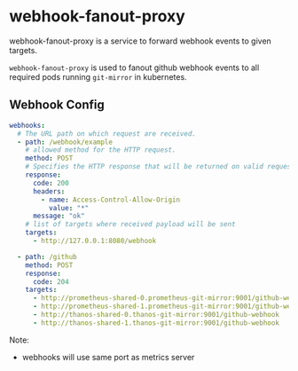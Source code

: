 # webhook-fanout-proxy

webhook-fanout-proxy is a service to forward webhook events to given targets.

`webhook-fanout-proxy` is used to fanout github webhook events to all required
pods running `git-mirror` in kubernetes.

## Webhook Config

```yaml
webhooks:
  # The URL path on which request are received.
  - path: /webhook/example
    # allowed method for the HTTP request.
    method: POST
    # Specifies the HTTP response that will be returned on valid requests.
    response:
      code: 200
      headers:
        - name: Access-Control-Allow-Origin
          value: "*"
      message: "ok"
    # list of targets where received payload will be sent
    targets:
      - http://127.0.0.1:8080/webhook

  - path: /github
    method: POST
    response:
      code: 204
    targets:
      - http://prometheus-shared-0.prometheus-git-mirror:9001/github-webhook
      - http://prometheus-shared-1.prometheus-git-mirror:9001/github-webhook
      - http://thanos-shared-0.thanos-git-mirror:9001/github-webhook
      - http://thanos-shared-1.thanos-git-mirror:9001/github-webhook
```

Note:

- webhooks will use same port as metrics server

